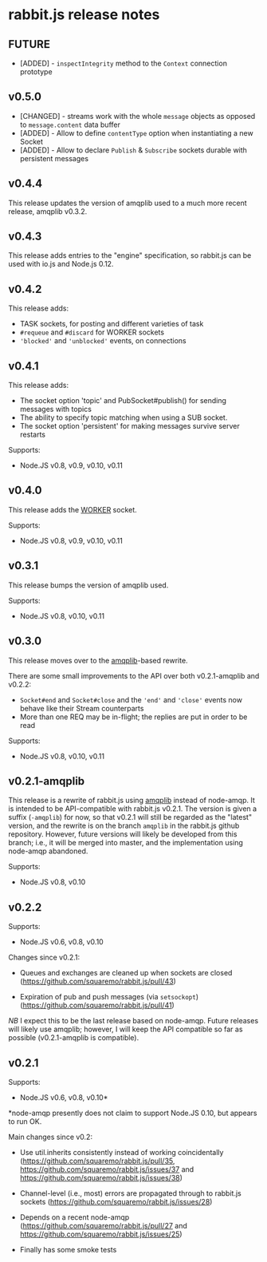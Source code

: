 rabbit.js release notes
=======================

FUTURE
------

* [ADDED] - `inspectIntegrity` method to the `Context` connection prototype

v0.5.0
------

* [CHANGED] - streams work with the whole `message` objects as opposed to `message.content` data buffer
* [ADDED] - Allow to define `contentType` option when instantiating a new Socket
* [ADDED] - Allow to declare `Publish` & `Subscribe` sockets durable with persistent messages


v0.4.4
------

This release updates the version of amqplib used to a much more recent
release, amqplib v0.3.2.

v0.4.3
------

This release adds entries to the "engine" specification, so rabbit.js
can be used with io.js and Node.js 0.12.

v0.4.2
------

This release adds:

 * TASK sockets, for posting and different varieties of task
 * `#requeue` and `#discard` for WORKER sockets
 * `'blocked'` and `'unblocked'` events, on connections

v0.4.1
------

This release adds:

 * The socket option 'topic' and PubSocket#publish() for sending
   messages with topics
 * The ability to specify topic matching when using a SUB socket.
 * The socket option 'persistent' for making messages survive server
   restarts

Supports:
 - Node.JS v0.8, v0.9, v0.10, v0.11

v0.4.0
------

This release adds the [WORKER][socket-types] socket.

Supports:
 - Node.JS v0.8, v0.9, v0.10, v0.11

v0.3.1
------

This release bumps the version of amqplib used.

Supports:
 - Node.JS v0.8, v0.10, v0.11

v0.3.0
------

This release moves over to the [amqplib][]-based rewrite.

There are some small improvements to the API over both v0.2.1-amqplib
and v0.2.2:

 * `Socket#end` and `Socket#close` and the `'end'` and `'close'`
   events now behave like their Stream counterparts
 * More than one REQ may be in-flight; the replies are put in order to
   be read

Supports:
 - Node.JS v0.8, v0.10, v0.11

v0.2.1-amqplib
--------------

This release is a rewrite of rabbit.js using [amqplib][] instead of
node-amqp. It is intended to be API-compatible with rabbit.js
v0.2.1. The version is given a suffix (`-amqplib`) for now, so that
v0.2.1 will still be regarded as the "latest" version, and the rewrite
is on the branch `amqplib` in the rabbit.js github
repository. However, future versions will likely be developed from
this branch; i.e., it will be merged into master, and the
implementation using node-amqp abandoned.

Supports:
 - Node.JS v0.8, v0.10

v0.2.2
------

Supports:
 - Node.JS v0.6, v0.8, v0.10

Changes since v0.2.1:

 * Queues and exchanges are cleaned up when sockets are closed
   (https://github.com/squaremo/rabbit.js/pull/43)

 * Expiration of pub and push messages (via `setsockopt`)
   (https://github.com/squaremo/rabbit.js/pull/41)

*NB* I expect this to be the last release based on node-amqp. Future
releases will likely use amqplib; however, I will keep the API
compatible so far as possible (v0.2.1-amqplib is compatible).

v0.2.1
------

Supports:
 - Node.JS v0.6, v0.8, v0.10*

*node-amqp presently does not claim to support Node.JS 0.10, but
 appears to run OK.

Main changes since v0.2:

 * Use util.inherits consistently instead of working coincidentally
   (https://github.com/squaremo/rabbit.js/pull/35,
   https://github.com/squaremo/rabbit.js/issues/37 and
   https://github.com/squaremo/rabbit.js/issues/38)

 * Channel-level (i.e., most) errors are propagated through to
   rabbit.js sockets (https://github.com/squaremo/rabbit.js/issues/28)

 * Depends on a recent node-amqp
   (https://github.com/squaremo/rabbit.js/pull/27 and
   https://github.com/squaremo/rabbit.js/issues/25)

 * Finally has some smoke tests


[amqplib]: https://squaremo.github.com/amqp.node
[socket-types]: https://github.com/squaremo/rabbit.js#socket-types

